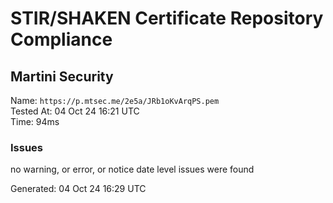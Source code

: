 # STIR/SHAKEN Certificate Repository Compliance

## Martini Security

Name: `https://p.mtsec.me/2e5a/JRb1oKvArqPS.pem`\
Tested At: 04 Oct 24 16:21 UTC\
Time: 94ms

### Issues

no warning, or error, or notice date level issues were found

Generated: 04 Oct 24 16:29 UTC